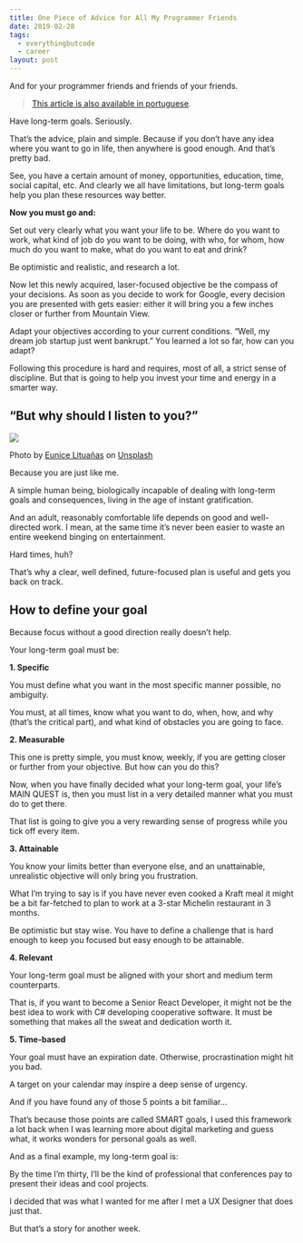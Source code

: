 ```yaml
---
title: One Piece of Advice for All My Programmer Friends
date: 2019-02-28
tags:
  - everythingbutcode
  - career
layout: post
---
```


And for your programmer friends and friends of your friends.

> [This article is also available in portuguese](https://medium.com/everythingbutcode/um-conselho-para-todos-os-meus-amigos-programadores-6c4ac55cfb10).

Have long-term goals. Seriously.

That’s the advice, plain and simple. Because if you don’t have any idea where you want to go in life, then anywhere is good enough. And that’s pretty bad.

See, you have a certain amount of money, opportunities, education, time, social capital, etc. And clearly we all have limitations, but long-term goals help you plan these resources way better.

**Now you must go and:**

Set out very clearly what you want your life to be. Where do you want to work, what kind of job do you want to be doing, with who, for whom, how much do you want to make, what do you want to eat and drink?

Be optimistic and realistic, and research a lot.

Now let this newly acquired, laser-focused objective be the compass of your decisions. As soon as you decide to work for Google, every decision you are presented with gets easier: either it will bring you a few inches closer or further from Mountain View.

Adapt your objectives according to your current conditions. “Well, my dream job startup just went bankrupt.” You learned a lot so far, how can you adapt?

Following this procedure is hard and requires, most of all, a strict sense of discipline. But that is going to help you invest your time and energy in a smarter way.

## “But why should I listen to you?”

![](https://cdn-images-1.medium.com/max/800/1*Gk7tOOhr3eWrD295tyTgIA.jpeg)

Photo by [Eunice Lituañas](https://unsplash.com/photos/bpxgyD4YYt4?utm_source=unsplash&utm_medium=referral&utm_content=creditCopyText) on [Unsplash](https://unsplash.com/?utm_source=unsplash&utm_medium=referral&utm_content=creditCopyText)

Because you are just like me.

A simple human being, biologically incapable of dealing with long-term goals and consequences, living in the age of instant gratification.

And an adult, reasonably comfortable life depends on good and well-directed work. I mean, at the same time it’s never been easier to waste an entire weekend binging on entertainment.

Hard times, huh?

That’s why a clear, well defined, future-focused plan is useful and gets you back on track.

## How to define your goal

Because focus without a good direction really doesn’t help.

Your long-term goal must be:

**1\. Specific**

You must define what you want in the most specific manner possible, no ambiguity.

You must, at all times, know what you want to do, when, how, and why (that’s the critical part), and what kind of obstacles you are going to face.

**2\. Measurable**

This one is pretty simple, you must know, weekly, if you are getting closer or further from your objective. But how can you do this?

Now, when you have finally decided what your long-term goal, your life’s MAIN QUEST is, then you must list in a very detailed manner what you must do to get there.

That list is going to give you a very rewarding sense of progress while you tick off every item.

**3\. Attainable**

You know your limits better than everyone else, and an unattainable, unrealistic objective will only bring you frustration.

What I’m trying to say is if you have never even cooked a Kraft meal it might be a bit far-fetched to plan to work at a 3-star Michelin restaurant in 3 months.

Be optimistic but stay wise. You have to define a challenge that is hard enough to keep you focused but easy enough to be attainable.

**4\. Relevant**

Your long-term goal must be aligned with your short and medium term counterparts.

That is, if you want to become a Senior React Developer, it might not be the best idea to work with C# developing cooperative software. It must be something that makes all the sweat and dedication worth it.

**5\. Time-based**

Your goal must have an expiration date. Otherwise, procrastination might hit you bad.

A target on your calendar may inspire a deep sense of urgency.

And if you have found any of those 5 points a bit familiar…

That’s because those points are called SMART goals, I used this framework a lot back when I was learning more about digital marketing and guess what, it works wonders for personal goals as well.

And as a final example, my long-term goal is:

By the time I’m thirty, I’ll be the kind of professional that conferences pay to present their ideas and cool projects.

I decided that was what I wanted for me after I met a UX Designer that does just that.

But that’s a story for another week.
